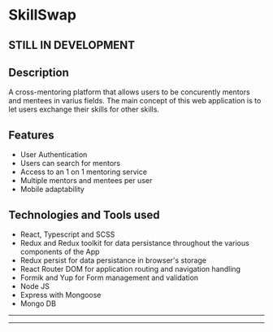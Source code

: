 # SkillSwap

## STILL IN DEVELOPMENT

## Description 
A cross-mentoring platform that allows users to be concurently mentors and mentees in varius fields. The main concept of this web application is to let 
users exchange their skills for other skills. 

## Features
- User Authentication
- Users can search for mentors
- Access to an 1 on 1 mentoring service
- Multiple mentors and mentees per user
- Mobile adaptability

## Technologies and Tools used
- React, Typescript and SCSS 
- Redux and Redux toolkit for data persistance throughout the various components of the App
- Redux persist for data persistance in browser's storage
- React Router DOM for application routing and navigation handling
- Formik and Yup for Form management and validation
- Node JS 
- Express with Mongoose 
- Mongo DB

---
---
